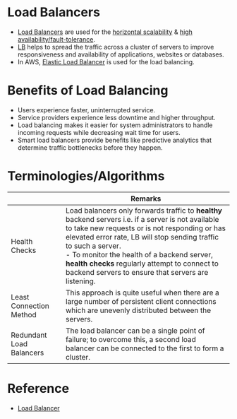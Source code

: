 # Load Balancers
- [Load Balancers](https://github.com/ema2159/Grokking-System-Design-Interview-Quizzes/blob/master/Quizzes/Load%20Balancer.org) are used for the [horizontal scalability](Scalability) & [high availability/fault-tolerance](../7a_HighAvailability/HighAvailability.md).
- [LB]() helps to spread the traffic across a cluster of servers to improve responsiveness and availability of applications, websites or databases.
- In AWS, [Elastic Load Balancer](../2_AWSServices/1_NetworkingAndContentDelivery/2_ApplicationNetworking/ElasticLoadBalancer/Readme.md) is used for the load balancing.

# Benefits of Load Balancing
- Users experience faster, uninterrupted service.
- Service providers experience less downtime and higher throughput.
- Load balancing makes it easier for system administrators to handle incoming requests while decreasing wait time for users.
- Smart load balancers provide benefits like predictive analytics that determine traffic bottlenecks before they happen.

# Terminologies/Algorithms

|                          | Remarks                                                                                                                                                                                                                                                                                                                                                                             |
|--------------------------|-------------------------------------------------------------------------------------------------------------------------------------------------------------------------------------------------------------------------------------------------------------------------------------------------------------------------------------------------------------------------------------|
| Health Checks            | Load balancers only forwards traffic to **healthy** backend servers i.e. if a server is not available to take new requests or is not responding or has elevated error rate, LB will stop sending traffic to such a server.<br/>- To monitor the health of a backend server, **health checks** regularly attempt to connect to backend servers to ensure that servers are listening. |
| Least Connection Method  | This approach is quite useful when there are a large number of persistent client connections which are unevenly distributed between the servers.                                                                                                                                                                                                                                    |
| Redundant Load Balancers | The load balancer can be a single point of failure; to overcome this, a second load balancer can be connected to the first to form a cluster.                                                                                                                                                                                                                                       |

# Reference
- [Load Balancer](https://www.educative.io/courses/grokking-the-system-design-interview/3jEwl04BL7Q)